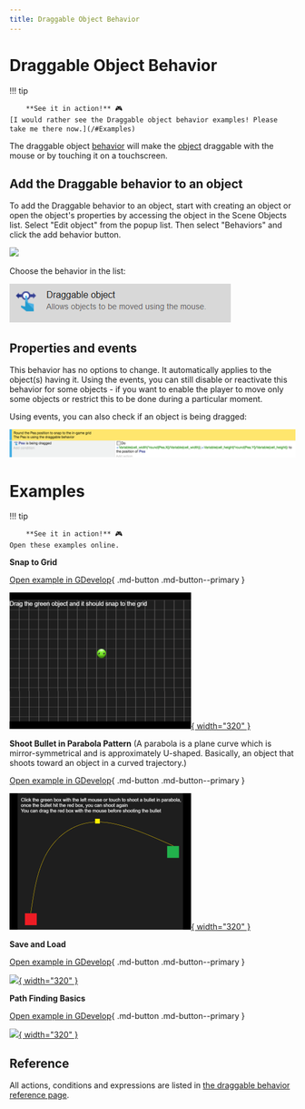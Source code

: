 ```yaml
---
title: Draggable Object Behavior
---
```

# Draggable Object Behavior

!!! tip

        **See it in action!** 🎮
    [I would rather see the Draggable object behavior examples! Please take me there now.](/#Examples)


The draggable object [behavior](/gdevelop5/behaviors) will make the [object](/gdevelop5/objects) draggable with the mouse or by touching it on a touchscreen.

## Add the Draggable behavior to an object

To add the Draggable behavior to an object, start with creating an object or open the object's properties by accessing the object in the Scene Objects list. Select "Edit object" from the popup list. Then select "Behaviors" and click the add behavior button.

![](/gdevelop5/behaviors/AddBehaviorHighlight.png)

Choose the behavior in the list:

![](draggable-object-behavior-inlist.png)

## Properties and events

This behavior has no options to change. It automatically applies to the object(s) having it.
Using the events, you can still disable or reactivate this behavior for some objects - if you want to enable the player to move only some objects or restrict this to be done during a particular moment.

Using events, you can also check if an object is being dragged:

![](eventcondtiondraggableobject.png)


# Examples

!!! tip

        **See it in action!** 🎮
    Open these examples online.

**Snap to Grid**

[Open example in GDevelop](https://editor.gdevelop.io/?project=example://snap-object-to-grid){ .md-button .md-button--primary }

[![](snaptogrid.png){ width="320" }](https://editor.gdevelop.io/?project=example://snap-object-to-grid)



**Shoot Bullet in Parabola Pattern** (A parabola is a plane curve which is mirror-symmetrical and is approximately U-shaped. Basically, an object that shoots toward an object in a curved trajectory.)

[Open example in GDevelop](https://editor.gdevelop.io/?project=example://shoot-bullet-in-parabola){ .md-button .md-button--primary }

[![](shootbulletparabolapattern.png){ width="320" }](https://editor.gdevelop.io/?project=example://shoot-bullet-in-parabola)



**Save and Load**

[Open example in GDevelop](https://editor.gdevelop.io/?project=example://save-load){ .md-button .md-button--primary }

[![](/gdevelop5/behaviors/saveandloadexample.png){ width="320" }](https://editor.gdevelop.io/?project=example://save-load)



**Path Finding Basics**

[Open example in GDevelop](https://editor.gdevelop.io/?project=example://pathfinding-basics){ .md-button .md-button--primary }

[![](/gdevelop5/behaviors/pathfinding/pathfindingbasics.png){ width="320" }](https://editor.gdevelop.io/?project=example://pathfinding-basics)

## Reference

All actions, conditions and expressions are listed in [the draggable behavior reference page](/gdevelop5/all-features/draggable-behavior/reference/).
